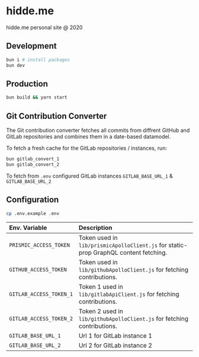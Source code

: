 # hidde.me
hidde.me personal site @ 2020


## Development
```bash
bun i # install packages
bun dev
```

## Production
```bash
bun build && yarn start
```


## Git Contribution Converter

The Git contribution converter fetches all commits from diffrent GitHub and GitLab repositories and combines them in a date-based datamodel.

To fetch a fresh cache for the GitLab repositories / instances, run:

```bash
bun gitlab_convert_1
bun gitlab_convert_2
```

To fetch from `.env` configured GitLab instances `GITLAB_BASE_URL_1` & `GITLAB_BASE_URL_2`


## Configuration

```bash
cp .env.example .env
```
| Env. Variable         | Description                                                                          |
| :-------------------- | :----------------------------------------------------------------------------------- |
| `PRISMIC_ACCESS_TOKEN`  | Token used in `lib/prismicApolloClient.js` for static-prop GraphQL content fetching. |
| `GITHUB_ACCESS_TOKEN`   | Token used in `lib/githubApolloClient.js` for fetching contributions.                |
| `GITLAB_ACCESS_TOKEN_1` | Token 1 used in `lib/gitlabApiClient.js` for fetching contributions.                 |
| `GITLAB_ACCESS_TOKEN_2` | Token 2 used in  `lib/githubApolloClient.js`  for fetching contributions.            |
| `GITLAB_BASE_URL_1`     | Url 1 for GitLab instance 1                                                          |
| `GITLAB_BASE_URL_2`     | Url 2 for GitLab instance 2                                                          |
